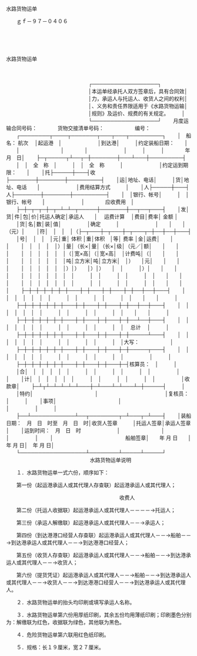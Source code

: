 



水路货物运单



 

　　ｇｆ－９７－０４０６

　　

　　


 水路货物运单



　　


　　　　　　　　　　　　　　　　┌──────────────────┐
　　　　　　　　　　　　　　　　│本运单经承托人双方签章后，具有合同效│
　　　　　　　　　　　　　　　　│力，承运人与托运人、收货人之间的权利│
　　　　　　　　　　　　　　　　│、义务和责任界限适用于《水路货物运输│
　　　　　　　　　　　　　　　　│规则》及运价、规费的有关规定。　　　│
　　　　　　　　　　　　　　　　└──────────────────┘
　　月度运输合同号码：　　　　货物交接清单号码：　　　　　　编号：
　　┌────────┬────┬───────┬───┬───┬─────────┐
　　│　船名： 航次　 │起运港　│　　　　　　　│到达港│　　　│约定装船日期：　　│
　　│　　　　　　　　│　　　　│　　　　　　　│　　　│　　　│　　　　年　月　日│
　　├─┬─────┬┴──┬─┼───────┼───┴───┼─────────┤
　　│　│　全　称　│　　　│　│　全　称　　　│　　　　　　　│约定运到期限：　　│
　　│托├─────┼───┤收├───────┼───────┼─────────┤
　　│运│地址、电话│　　　│货│地址、电话　　│　　　　　　　│费用结算方式　　　│
　　│人├─────┼───┤人├───────┼───────┼─────────┤
　　│　│银行、帐号│　　　│　│银行、帐号　　│　　　　　　　│　　　　应收费用　│
　　├─┼─┬─┬─┼─┬─┴─┴─┬─────┼───────┼──┬──┬───┤
　　│发│货│件│包│价│托运人确定│承运人　　│　 运费计算　 │费目│费率│ 金额 │
　　│货│名│数│装│值│　　　　　│确定　　　│　　　　　　　│　　│　　│（元）│
　　│符│　│　│　│（├─┬───┼─┬───┼─┬───┬─┼──┼──┼───┤
　　│号│　│　│　│元│重│ 体积 │重│体积　│等│ 费率 │金│运费│　　│　　　│
　　│　│　│　│　│）│量│（长×│量│（长×│级│（元／│额│　　│　　│　　　│
　　│　│　│　│　│　│（│宽×高│（│宽×高│　│计费吨│（│　　│　　│　　　│
　　│　│　│　│　│　│吨│立方米│吨│立方米│　│）　　│元│　　│　　│　　　│
　　│　│　│　│　│　│）│）　　│）│）　　│　│　　　│）│　　│　　│　　　│
　　│　│　│　│　│　│　│　　　│　│　　　│　│　　　│　│　　│　　│　　　│
　　│　│　│　│　│　│　│　　　│　│　　　│　│　　　│　│　　│　　│　　　│
　　├─┼─┼─┼─┼─┼─┼───┼─┼───┼─┼───┼─┼──┼──┼───┤
　　│　│　│　│　│　│　│　　　│　│　　　│　│　　　│　│　　│　　│　　　│
　　├─┼─┼─┼─┼─┼─┼───┼─┼───┼─┼───┼─┼──┼──┼───┤
　　│　│　│　│　│　│　│　　　│　│　　　│　│　　　│　│　　│　　│　　　│
　　├─┼─┼─┼─┼─┼─┼───┼─┼───┼─┼───┼─┼──┴──┼───┤
　　│　│　│　│　│　│　│　　　│　│　　　│　│　　　│　│　 总计　 │　　　│
　　├─┼─┼─┼─┼─┼─┼───┼─┼───┼─┼───┼─┼─────┴───┤
　　│　│　│　│　│　│　│　　　│　│　　　│　│　　　│　│大写：　　　　　　│
　　├─┼─┼─┼─┼─┼─┼───┼─┼───┼─┼───┼─┼─────┬───┤
　　│　│　│　│　│　│　│　　　│　│　　　│　│　　　│　│　　　　　│　　　│
　　├─┼─┼─┼─┼─┼─┼───┼─┼───┼─┼───┼─┤核算员：　│　　　│
　　│合│　│　│　│　│　│　　　│　│　　　│　│　　　│　│　　　　　│　　　│
　　│计│　│　│　│　│　│　　　│　│　　　│　│　　　│　│　　　　　│收款章│
　　├─┴┬┴─┴─┴─┴─┴───┼─┴───┴─┴───┴─┼─────┤　　　│
　　│特约│　　　　　　　　　　　　│　　　　　　　　　　　　　│复核员：　│　　　│
　　│事项│　　　　　　　　　　　　│　　　　　　　　　　　　　│　　　　　│　　　│
　　├──┴────────────┴──┬────────┬─┴───┬─┴───┤
　　│装船日期：　月　日　时至　月　日　时│收货人签章　　　│托运人签章│承运人签章│
　　│运到时间：　月　日　时　　　　　　　│　　　　　　　　│　　　　　│　　　　　│
　　│　　　　　　　　　　　　　　船舶签章│　　年 月 日　　│　年 月 日│　年 月 日│
　　└──────────────────┴────────┴─────┴─────┘
　　
　　　　　　　　　　　　　　水路货物运单说明　　

　　１．水路货物运单一式六份，顺序如下：

　　第一份（起运港承运人或其代理人存查联）起运港承运人或其代理人；

　　　　　　　　　　　　　　　　　　　　　　收费人

　　第二份（托运人收据联）起运港承运人或其代理人－－－－→托运人；

　　第三份（承运人解缴联）起运港承运人或其代理人－－→承运人；

　　第四份（到达港港口经营人存查联）起运港承运人或其代理人－－→船舶－－→到达港承运人或其代理人－－→到达港港口经营人；

　　第五份（收货人存查联）起运港承运人或其代理人－－→船舶－－→到达港承运人或其代理人－－→收货人；

　　第六份（提货凭证）起运港承运人或其代理人－－→船舶－－→到达港承运人或其代理人－－→收货人－－→到达港港口经营人－－→到达港承运人或其代理人。

　　２．水路货物运单的抬头均印刷或填写承运人名称。

　　３．水路货物运单第六份用厚纸印刷，其余五份均用薄纸印刷；印刷墨色分别为：解缴联为红色，收据联为绿色，其他联为黑色。

　　４．危险货物运单第六联用红色纸印刷。

　　５．规格：长１９厘米，宽２７厘米。